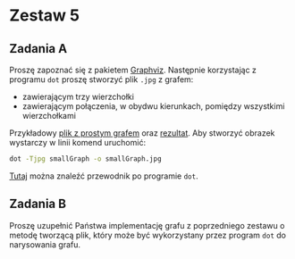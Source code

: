 # Zestaw 5

## Zadania A

Proszę zapoznać się z pakietem [Graphviz](https://graphviz.gitlab.io/). Następnie korzystając z programu `dot` proszę stworzyć plik `.jpg` z grafem:

- zawierającym trzy wierzchołki
- zawierającym połączenia, w obydwu kierunkach, pomiędzy wszystkimi wierzchołkami

Przykładowy [plik z prostym grafem](smallGraph) oraz [rezultat](smallGraph.jpg). Aby stworzyć obrazek wystarczy w linii komend uruchomić:

```bash
dot -Tjpg smallGraph -o smallGraph.jpg
```

[Tutaj](https://www.graphviz.org/pdf/dotguide.pdf) można znaleźć przewodnik po programie `dot`.

## Zadania B

Proszę uzupełnić Państwa implementację grafu z poprzedniego zestawu o metodę tworzącą plik, który może być wykorzystany przez program `dot` do narysowania grafu.
